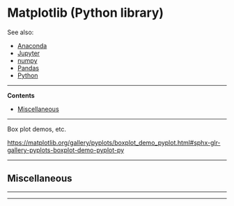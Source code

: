 # Matplotlib (Python library)


See also:

  - [Anaconda](Anaconda.md)
  - [Jupyter](Jupyter.md)
  - [numpy](Numpy.md)
  - [Pandas](Pandas.md)
  - [Python](Python.md)

---

**Contents**

- [Miscellaneous](Matplotlib.md#miscellaneous)

---

Box plot demos, etc.

https://matplotlib.org/gallery/pyplots/boxplot_demo_pyplot.html#sphx-glr-gallery-pyplots-boxplot-demo-pyplot-py

---

## Miscellaneous

---


---
